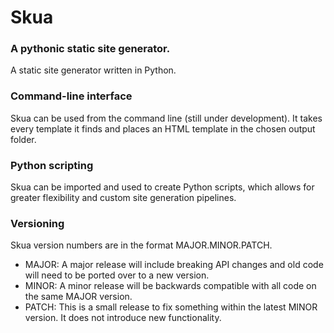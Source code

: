 # Skua
### A pythonic static site generator.
A static site generator written in Python. 
### Command-line interface
Skua can be used from the command line (still under development). It takes every template it finds and places an HTML template in the chosen output folder. 
### Python scripting
Skua can be imported and used to create Python scripts, which allows for greater flexibility and custom site generation pipelines. 
### Versioning
Skua version numbers are in the format MAJOR.MINOR.PATCH.

* MAJOR: A major release will include breaking API changes and old code will need to be ported over to a new version. 
* MINOR: A minor release will be backwards compatible with all code on the same MAJOR version.
* PATCH: This is a small release to fix something within the latest MINOR version. It does not introduce new functionality.